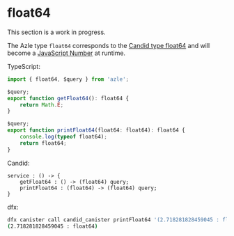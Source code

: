 # float64

This section is a work in progress.

The Azle type `float64` corresponds to the [Candid type float64](https://internetcomputer.org/docs/current/references/candid-ref#type-float32-and-float64) and will become a [JavaScript Number](https://developer.mozilla.org/en-US/docs/Web/JavaScript/Reference/Global_Objects/Number) at runtime.

TypeScript:

```typescript
import { float64, $query } from 'azle';

$query;
export function getFloat64(): float64 {
    return Math.E;
}

$query;
export function printFloat64(float64: float64): float64 {
    console.log(typeof float64);
    return float64;
}
```

Candid:

```
service : () -> {
    getFloat64 : () -> (float64) query;
    printFloat64 : (float64) -> (float64) query;
}
```

dfx:

```bash
dfx canister call candid_canister printFloat64 '(2.718281828459045 : float64)'
(2.718281828459045 : float64)
```
